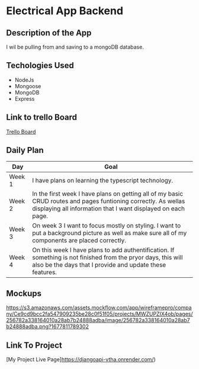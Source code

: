 # Electrical App Backend


## Description of the App
I wil be pulling from and saving to a mongoDB database.
## Techologies Used

- NodeJs
- Mongoose
- MongoDB
- Express

## Link to trello Board
[Trello Board](https://trello.com/b/icgWFjRm/capstone-electrical)


## Daily Plan
| Day | Goal |
|-----|------|
| Week 1|  I have plans on learning the typescript technology.|
| Week 2| In the first week I have plans on getting all of my basic CRUD routes and pages funtioning correctly. As wellas displaying all information that I want displayed on each page.|
| Week 3 | On week 3 I want to focus mostly on styling.  I want to put a background picture as well as make sure all of my components are placed correctly.|
| Week 4 |  On this week I have plans to add authentification.  If something is not finished from the pryor days, this will also be the days that I provide and update these features.| 


## Mockups

https://s3.amazonaws.com/assets.mockflow.com/app/wireframepro/company/Ce9cd9bcc2fa547909235be28c0f51f05/projects/MWZUPZIX4ob/pages/256782a338164010a28ab7b24888adba/image/256782a338164010a28ab7b24888adba.png?1677811789302

## Link To Project

[My Project Live Page]https://djangoapi-vtha.onrender.com/)